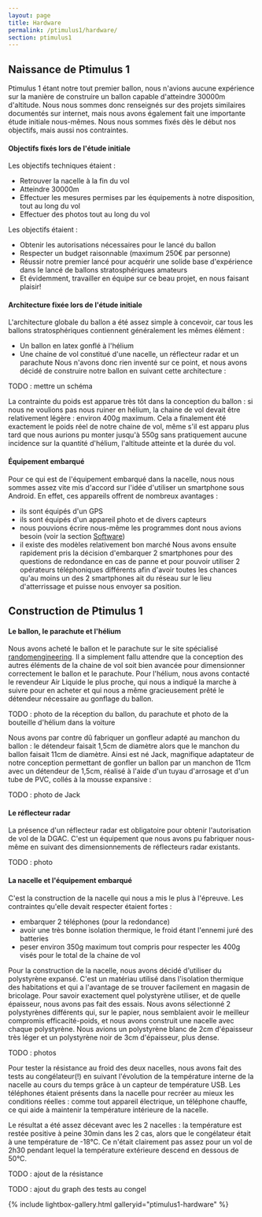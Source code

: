```yaml
---
layout: page
title: Hardware
permalink: /ptimulus1/hardware/
section: ptimulus1
---
```


## Naissance de Ptimulus 1
Ptimulus 1 étant notre tout premier ballon, nous n'avions aucune expérience sur la manière de construire un ballon capable d'atteindre 30000m d'altitude. Nous nous sommes donc renseignés sur des projets similaires documentés sur internet, mais nous avons également fait une importante étude initiale nous-mêmes. Nous nous sommes fixés dès le début nos objectifs, mais aussi nos contraintes.

#### Objectifs fixés lors de l'étude initiale
Les objectifs techniques étaient :

- Retrouver la nacelle à la fin du vol
- Atteindre 30000m
- Effectuer les mesures permises par les équipements à notre disposition, tout au long du vol
- Effectuer des photos tout au long du vol

Les objectifs étaient :

- Obtenir les autorisations nécessaires pour le lancé du ballon
- Respecter un budget raisonnable (maximum 250€ par personne)
- Réussir notre premier lancé pour acquérir une solide base d'expérience dans le lancé de ballons stratosphériques amateurs
- Et évidemment, travailler en équipe sur ce beau projet, en nous faisant plaisir!


#### Architecture fixée lors de l'étude initiale
L'architecture globale du ballon a été assez simple à concevoir, car tous les ballons stratosphériques contiennent généralement les mêmes élément : 

- Un ballon en latex gonflé à l'hélium 
- Une chaine de vol constitué d'une nacelle, un réflecteur radar et un parachute
Nous n'avons donc rien inventé sur ce point, et nous avons décidé de construire notre ballon en suivant cette architecture :

TODO : mettre un schéma

La contrainte du poids est apparue très tôt dans la conception du ballon : si nous ne voulions pas nous ruiner en hélium, la chaine de vol devait être relativement légère : environ 400g maximum. Cela a finalement été exactement le poids réel de notre chaine de vol, même s'il est apparu plus tard que nous aurions pu monter jusqu'à 550g sans pratiquement aucune incidence sur la quantité d'hélium, l'altitude atteinte et la durée du vol.

#### Équipement embarqué
Pour ce qui est de l'équipement embarqué dans la nacelle, nous nous sommes assez vite mis d'accord sur l'idée d'utiliser un smartphone sous Android. En effet, ces appareils offrent de nombreux avantages :

- ils sont équipés d'un GPS
- ils sont équipés d'un appareil photo et de divers capteurs
- nous pouvions écrire nous-même les programmes dont nous avions besoin (voir la section [Software](/ptimulus1/hardware/))
- il existe des modèles relativement bon marché
Nous avons ensuite rapidement pris la décision d'embarquer 2 smartphones pour des questions de redondance en cas de panne et pour pouvoir utiliser 2 opérateurs téléphoniques différents afin d'avoir toutes les chances qu'au moins un des 2 smartphones ait du réseau sur le lieu d'atterrissage et puisse nous envoyer sa position.


## Construction de Ptimulus 1

#### Le ballon, le parachute et l'hélium
Nous avons acheté le ballon et le parachute sur le site spécialisé [randomengineering](http://www.randomengineering.co.uk). Il a simplement fallu attendre que la conception des autres éléments de la chaine de vol soit bien avancée pour dimensionner correctement le ballon et le parachute.
Pour l'hélium, nous avons contacté le revendeur Air Liquide le plus proche, qui nous a indiqué la marche à suivre pour en acheter et qui nous a même gracieusement prêté le détendeur nécessaire au gonflage du ballon.

TODO : photo de la réception du ballon, du parachute et photo de la bouteille d'hélium dans la voiture

Nous avons par contre dû fabriquer un gonfleur adapté au manchon du ballon : le détendeur faisait 1,5cm de diamètre alors que le manchon du ballon faisait 11cm de diamètre. Ainsi est né Jack, magnifique adaptateur de notre conception permettant de gonfler un ballon par un manchon de 11cm avec un détendeur de 1,5cm, réalisé à l'aide d'un tuyau d'arrosage et d'un tube de PVC, collés à la mousse expansive :

TODO : photo de Jack


#### Le réflecteur radar
La présence d'un réflecteur radar est obligatoire pour obtenir l'autorisation de vol de la DGAC. C'est un équipement que nous avons pu fabriquer nous-même en suivant des dimensionnements de réflecteurs radar existants.

TODO : photo

#### La nacelle et l'équipement embarqué
C'est la construction de la nacelle qui nous a mis le plus à l'épreuve. Les contraintes qu'elle devait respecter étaient fortes :

- embarquer 2 téléphones (pour la redondance) 
- avoir une très bonne isolation thermique, le froid étant l'ennemi juré des batteries
- peser environ 350g maximum tout compris pour respecter les 400g visés pour le total de la chaine de vol

Pour la construction de la nacelle, nous avons décidé d'utiliser du polystyrène expansé. C'est un matériau utilisé dans l'isolation thermique des habitations et qui a l'avantage de se trouver facilement en magasin de bricolage.
Pour savoir exactement quel polystyrène utiliser, et de quelle épaisseur, nous avons pas fait des essais. Nous avons sélectionné 2 polystyrènes différents qui, sur le papier, nous semblaient avoir le meilleur compromis efficacité-poids, et nous avons construit une nacelle avec chaque polystyrène. 
Nous avions un polystyrène blanc de 2cm d'épaisseur très léger et un polystyrène noir de 3cm d'épaisseur, plus dense.

TODO : photos

Pour tester la résistance au froid des deux nacelles, nous avons fait des tests au congélateur(!) en suivant l'évolution de la température interne de la nacelle au cours du temps grâce à un capteur de température USB. Les téléphones étaient présents dans la nacelle pour recréer au mieux les conditions réelles : comme tout appareil électrique, un téléphone chauffe, ce qui aide à maintenir la température intérieure de la nacelle.

Le résultat a été assez décevant avec les 2 nacelles : la température est restée positive à peine 30min dans les 2 cas, alors que le congélateur était à une température de -18°C. Ce n'était clairement pas assez pour un vol de 2h30 pendant lequel la température extérieure descend en dessous de 50°C.

TODO : ajout de la résistance

TODO : ajout du graph des tests au congel




{% include lightbox-gallery.html galleryid="ptimulus1-hardware" %}
